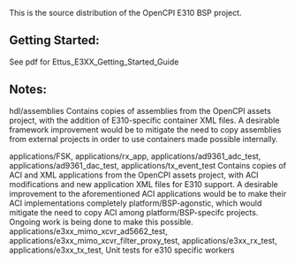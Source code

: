 This is the source distribution of the OpenCPI E310 BSP project.

Getting Started:
---
See pdf for Ettus_E3XX_Getting_Started_Guide

Notes:
---
  hdl/assemblies
    Contains copies of assemblies from the OpenCPI assets project, with the
    addition of E310-specific container XML files. A desirable framework
    improvement would be to mitigate the need to copy assemblies from external
    projects in order to use containers made possible internally.

  applications/FSK,
  applications/rx_app,
  applications/ad9361_adc_test,
  applications/ad9361_dac_test,
  applications/tx_event_test
    Contains copies of ACI and XML applications from the OpenCPI assets project, with
    ACI modifications and new application XML files for E310 support. A
    desirable improvement to the aforementioned ACI applications would be to
    make their ACI implementations completely platform/BSP-agonstic, which would
    mitigate the need to copy ACI among platform/BSP-specifc projects. Ongoing
    work is being done to make this possible.
  applications/e3xx_mimo_xcvr_ad5662_test,
  applications/e3xx_mimo_xcvr_filter_proxy_test,
  applications/e3xx_rx_test,
  applications/e3xx_tx_test,
    Unit tests for e310 specific workers
